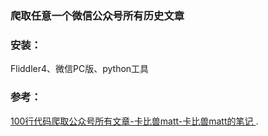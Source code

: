 ### 爬取任意一个微信公众号所有历史文章  

### 安装：  

Fliddler4、微信PC版、python工具  

### 参考：  

[100行代码爬取公众号所有文章-卡比兽matt-卡比兽matt的笔记 ](https://mp.weixin.qq.com/s?src=11&timestamp=1581149050&ver=2145&signature=pjGhYPHvtjHXCMhYc0whIeuVO66VWIOfUtWkFn9nSEiVrQW4bDVZ6ZosuSnR0qpHDTbsyicvC*hPWUN*jSoyyncR2430tEm1m8ep4ESpYhjW6zAZsW8rD6xkGxR1d6tz&new=1).
